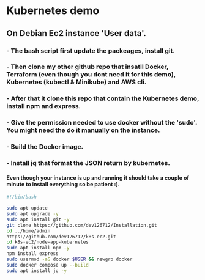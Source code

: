 # Kubernetes demo



## On Debian Ec2 instance 'User data'.
### - The bash script first update the packeages, install git. 
### - Then clone my other github repo that insatll Docker, Terraform (even though you dont need it for this demo), Kubernetes (kubectl & Minikube) and AWS cli. 
### - After that it clone this repo that contain the Kubernetes demo, install npm and express.
### - Give the permission needed to use docker without the 'sudo'. You might need the do it manually on the instance.
### - Build the Docker image.
### - Install jq that format the JSON return by kubernetes.
#### Even though your instance is up and running it should take a couple of minute to install everything so be patient :).

``` bash
#!/bin/bash

sudo apt update
sudo apt upgrade -y
sudo apt install git -y
git clone https://github.com/dev126712/Installation.git
cd ../home/admin
https://github.com/dev126712/k8s-ec2.git
cd k8s-ec2/node-app-kubernetes
sudo apt install npm -y
npm install express
sudo usermod -aG docker $USER && newgrp docker
sudo docker compose up --build
sudo apt install jq -y

```

